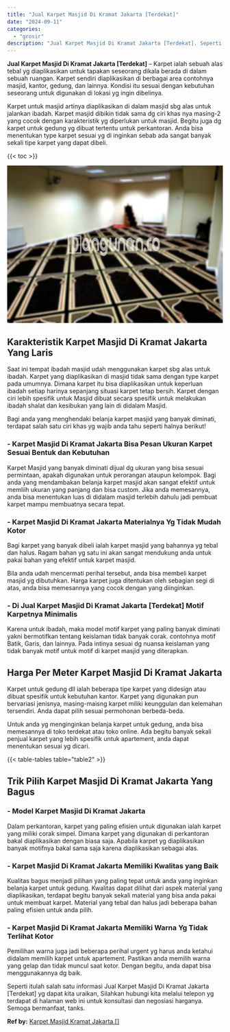 ```yaml
---
title: "Jual Karpet Masjid Di Kramat Jakarta [Terdekat]"
date: "2024-09-11"
categories: 
  - "grosir"
description: "Jual Karpet Masjid Di Kramat Jakarta [Terdekat]. Seperti itulah salah satu informasi Jual Karpet Masjid Di Kramat Jakarta [Terdekat] yg dapat kita uraikan,..."
---
```


**Jual Karpet Masjid Di Kramat Jakarta \[Terdekat\]** – Karpet ialah sebuah alas tebal yg diaplikasikan untuk tapakan seseorang dikala berada di dalam sebuah ruangan. Karpet sendiri diaplikasikan di berbagai area contohnya masjid, kantor, gedung, dan lainnya. Kondisi itu sesuai dengan kebutuhan seseorang untuk digunakan di lokasi yg ingin dibelinya.

Karpet untuk masjid artinya diaplikasikan di dalam masjid sbg alas untuk jalankan ibadah. Karpet masjid dibikin tidak sama dg ciri khas nya masing-2 yang cocok dengan karakteristik yg diperlukan untuk masjid. Begitu juga dg karpet untuk gedung yg dibuat tertentu untuk perkantoran. Anda bisa menentukan type karpet sesuai yg di inginkan sebab ada sangat banyak sekali tipe karpet yang dapat dibeli.

{{< toc >}}

![Jual Karpet Masjid Di Kramat Jakarta [Terdekat]](/images/grosir-karpet-murah-57.png)

## Karakteristik Karpet Masjid Di Kramat Jakarta Yang Laris

Saat ini tempat ibadah masjid udah menggunakan karpet sbg alas untuk ibadah. Karpet yang diaplikasikan di masjid tidak sama dengan type karpet pada umumnya. Dimana karpet itu bisa diaplikasikan untuk keperluan ibadah setiap harinya sepanjang situasi karpet tetap bersih. Karpet dengan ciri lebih spesifik untuk Masjid dibuat secara spesifik untuk melakukan ibadah shalat dan kesibukan yang lain di didalam Masjid.

Bagi anda yang menghendaki belanja karpet masjid yang banyak diminati, terdapat salah satu ciri khas yg wajib anda tahu seperti halnya berikut!

### \- Karpet Masjid Di Kramat Jakarta Bisa Pesan Ukuran Karpet Sesuai Bentuk dan Kebutuhan

Karpet Masjid yang banyak diminati dijual dg ukuran yang bisa sesuai permintaan, apakah digunakan untuk perorangan ataupun kelompok. Bagi anda yang mendambakan belanja karpet masjid akan sangat efektif untuk memliih ukuran yang panjang dan bisa custom. Jika anda memesannya, anda bisa menentukan luas di didalam masjid terlebih dahulu jadi pembuat karpet mampu membuatnya secara tepat.

### \- Karpet Masjid Di Kramat Jakarta Materialnya Yg Tidak Mudah Kotor

Bagi karpet yang banyak dibeli ialah karpet masjid yang bahannya yg tebal dan halus. Ragam bahan yg satu ini akan sangat mendukung anda untuk pakai bahan yang efektif untuk karpet masjid.

Bila anda udah mencermati perihal tersebut, anda bisa membeli karpet masjid yg dibutuhkan. Harga karpet juga ditentukan oleh sebagian segi di atas, anda bisa memesannya yang cocok dengan yang diinginkan.

### \- Di Jual Karpet Masjid Di Kramat Jakarta \[Terdekat\] Motif Karpetnya Minimalis

Karena untuk ibadah, maka model motif karpet yang paling banyak diminati yakni bermotifkan tentang keislaman tidak banyak corak. contohnya motif Batik, Garis, dan lainnya. Pada intinya sesuai dg nuansa keislaman yang tidak banyak motif untuk motif di karpet masjid yang diterapkan.

## Harga Per Meter Karpet Masjid Di Kramat Jakarta

Karpet untuk gedung dll ialah beberapa tipe karpet yang didesign atau dibuat spesifik untuk kebutuhan kantor. Karpet yang digunakan pun bervariasi jenisnya, masing-maisng karpet miliki keunggulan dan kelemahan tersendiri. Anda dapat pilih sesuai permohonan berbeda-beda.

Untuk anda yg menginginkan belanja karpet untuk gedung, anda bisa memesannya di toko terdekat atau toko online. Ada begitu banyak sekali penjual karpet yang lebih spesifik untuk apartement, anda dapat menentukan sesuai yg dicari.

{{< table-tables table="table2" >}}

## Trik Pilih Karpet Masjid Di Kramat Jakarta Yang Bagus

### \- Model Karpet Masjid Di Kramat Jakarta

Dalam perkantoran, karpet yang paling efisien untuk digunakan ialah karpet yang miliki corak simpel. Dimana karpet yang digunakan di perkantoran bakal diaplikasikan dengan biasa saja. Apabila karpet yg diaplikasikan banyak motifnya bakal sama saja karena diaplikasikan sebagai alas.

### \- Karpet Masjid Di Kramat Jakarta Memiliki Kwalitas yang Baik

Kualitas bagus menjadi pilihan yang paling tepat untuk anda yang inginkan belanja karpet untuk gedung. Kwalitas dapat dilihat dari aspek material yang diaplikasikan, terdapat begitu banyak sekali material yang bisa anda pakai untuk membuat karpet. Material yang tebal dan halus jadi beberapa bahan paling efisien untuk anda pilih.

### \- Karpet Masjid Di Kramat Jakarta Memiliki Warna Yg Tidak Terlihat Kotor

Pemilihan warna juga jadi beberapa perihal urgent yg harus anda ketahui didalam memilih karpet untuk apartement. Pastikan anda memilih warna yang gelap dan tidak muncul saat kotor. Dengan begitu, anda dapat bisa menggunakannya dg baik.

Seperti itulah salah satu informasi Jual Karpet Masjid Di Kramat Jakarta \[Terdekat\] yg dapat kita uraikan, Silahkan hubungi kita melalui telepon yg terdapat di halaman web ini untuk konsultasi dan negosiasi harganya. Semoga bermanfaat, tanks.

**Ref by:**  [Karpet Masjid Kramat Jakarta []](https://id.wikipedia.org/wiki/Karpet)
